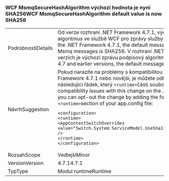 ### <a name="wcf-msmqsecurehashalgorithm-default-value-is-now-sha256"></a><span data-ttu-id="94b9f-101">WCF MsmqSecureHashAlgorithm výchozí hodnota je nyní SHA256</span><span class="sxs-lookup"><span data-stu-id="94b9f-101">WCF MsmqSecureHashAlgorithm default value is now SHA256</span></span>

|   |   |
|---|---|
|<span data-ttu-id="94b9f-102">Podrobnosti</span><span class="sxs-lookup"><span data-stu-id="94b9f-102">Details</span></span>|<span data-ttu-id="94b9f-103">Od verze rozhraní .NET Framework 4.7.1, výchozí zprávu podpisový algoritmus ve službě WCF pro zprávy služby Msmq je SHA256.</span><span class="sxs-lookup"><span data-stu-id="94b9f-103">Starting with the .NET Framework 4.7.1, the default message signing algorithm in WCF for Msmq messages is SHA256.</span></span> <span data-ttu-id="94b9f-104">V rozhraní .NET Framework 4.7 a dřívějších verzích je výchozí zprávu podpisový algoritmus SHA1.</span><span class="sxs-lookup"><span data-stu-id="94b9f-104">In the .NET Framework 4.7 and earlier versions, the default message signing algorithm is SHA1.</span></span>|
|<span data-ttu-id="94b9f-105">Návrh</span><span class="sxs-lookup"><span data-stu-id="94b9f-105">Suggestion</span></span>|<span data-ttu-id="94b9f-106">Pokud narazíte na problémy s kompatibilitou s touto změnou v rozhraní .NET Framework 4.7.1 nebo novější, je můžete odhlásit změny tak, že přidáte následující řádek, který <code>&lt;runtime&gt;</code>části souboru app.config:</span><span class="sxs-lookup"><span data-stu-id="94b9f-106">If you run into compatibility issues with this change on the .NET Framework 4.7.1 or later, you can opt-out the change by adding the following line to the <code>&lt;runtime&gt;</code>section of your app.config file:</span></span><pre><code class="lang-xml">&lt;configuration&gt;&#13;&#10;&lt;runtime&gt;&#13;&#10;&lt;AppContextSwitchOverrides value=&quot;Switch.System.ServiceModel.UseSha1InMsmqEncryptionAlgorithm=true&quot; /&gt;&#13;&#10;&lt;/runtime&gt;&#13;&#10;&lt;/configuration&gt;&#13;&#10;</code></pre>|
|<span data-ttu-id="94b9f-107">Rozsah</span><span class="sxs-lookup"><span data-stu-id="94b9f-107">Scope</span></span>|<span data-ttu-id="94b9f-108">Vedlejší</span><span class="sxs-lookup"><span data-stu-id="94b9f-108">Minor</span></span>|
|<span data-ttu-id="94b9f-109">Version</span><span class="sxs-lookup"><span data-stu-id="94b9f-109">Version</span></span>|<span data-ttu-id="94b9f-110">4.7.1</span><span class="sxs-lookup"><span data-stu-id="94b9f-110">4.7.1</span></span>|
|<span data-ttu-id="94b9f-111">Typ</span><span class="sxs-lookup"><span data-stu-id="94b9f-111">Type</span></span>|<span data-ttu-id="94b9f-112">Modul runtime</span><span class="sxs-lookup"><span data-stu-id="94b9f-112">Runtime</span></span>|

